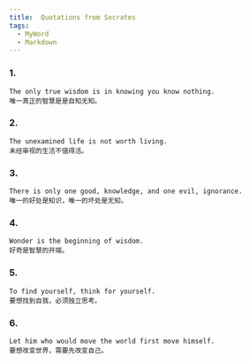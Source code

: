 ```yaml
---
title:  Quotations from Socrates
tags:
  - MyWord
  - Markdown
---
```


### 1.

```
The only true wisdom is in knowing you know nothing.
唯一真正的智慧是是自知无知。
```

### 2.

```
The unexamined life is not worth living.
未经审视的生活不值得活。
```

### 3.

```
There is only one good, knowledge, and one evil, ignorance.
唯一的好处是知识，唯一的坏处是无知。

```

### 4.

```
Wonder is the beginning of wisdom.
好奇是智慧的开端。

```

### 5.

```
To find yourself, think for yourself.
要想找到自我，必须独立思考。
```

### 6.

```
Let him who would move the world first move himself.
要想改变世界，需要先改变自己。
```
